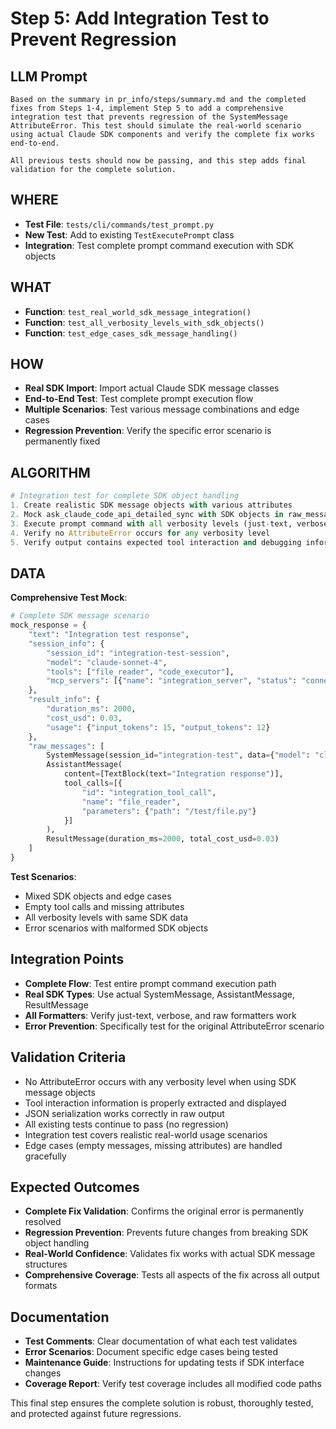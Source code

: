 # Step 5: Add Integration Test to Prevent Regression

## LLM Prompt
```
Based on the summary in pr_info/steps/summary.md and the completed fixes from Steps 1-4, implement Step 5 to add a comprehensive integration test that prevents regression of the SystemMessage AttributeError. This test should simulate the real-world scenario using actual Claude SDK components and verify the complete fix works end-to-end.

All previous tests should now be passing, and this step adds final validation for the complete solution.
```

## WHERE
- **Test File**: `tests/cli/commands/test_prompt.py`
- **New Test**: Add to existing `TestExecutePrompt` class
- **Integration**: Test complete prompt command execution with SDK objects

## WHAT
- **Function**: `test_real_world_sdk_message_integration()`
- **Function**: `test_all_verbosity_levels_with_sdk_objects()`
- **Function**: `test_edge_cases_sdk_message_handling()`

## HOW
- **Real SDK Import**: Import actual Claude SDK message classes
- **End-to-End Test**: Test complete prompt execution flow
- **Multiple Scenarios**: Test various message combinations and edge cases
- **Regression Prevention**: Verify the specific error scenario is permanently fixed

## ALGORITHM
```python
# Integration test for complete SDK object handling
1. Create realistic SDK message objects with various attributes
2. Mock ask_claude_code_api_detailed_sync with SDK objects in raw_messages
3. Execute prompt command with all verbosity levels (just-text, verbose, raw)
4. Verify no AttributeError occurs for any verbosity level
5. Verify output contains expected tool interaction and debugging information
```

## DATA
**Comprehensive Test Mock**:
```python
# Complete SDK message scenario
mock_response = {
    "text": "Integration test response",
    "session_info": {
        "session_id": "integration-test-session",
        "model": "claude-sonnet-4",
        "tools": ["file_reader", "code_executor"],
        "mcp_servers": [{"name": "integration_server", "status": "connected"}]
    },
    "result_info": {
        "duration_ms": 2000,
        "cost_usd": 0.03,
        "usage": {"input_tokens": 15, "output_tokens": 12}
    },
    "raw_messages": [
        SystemMessage(session_id="integration-test", data={"model": "claude-sonnet-4"}),
        AssistantMessage(
            content=[TextBlock(text="Integration response")],
            tool_calls=[{
                "id": "integration_tool_call",
                "name": "file_reader", 
                "parameters": {"path": "/test/file.py"}
            }]
        ),
        ResultMessage(duration_ms=2000, total_cost_usd=0.03)
    ]
}
```

**Test Scenarios**:
- Mixed SDK objects and edge cases
- Empty tool calls and missing attributes
- All verbosity levels with same SDK data
- Error scenarios with malformed SDK objects

## Integration Points
- **Complete Flow**: Test entire prompt command execution path
- **Real SDK Types**: Use actual SystemMessage, AssistantMessage, ResultMessage
- **All Formatters**: Verify just-text, verbose, and raw formatters work
- **Error Prevention**: Specifically test for the original AttributeError scenario

## Validation Criteria
- No AttributeError occurs with any verbosity level when using SDK message objects
- Tool interaction information is properly extracted and displayed
- JSON serialization works correctly in raw output
- All existing tests continue to pass (no regression)
- Integration test covers realistic real-world usage scenarios
- Edge cases (empty messages, missing attributes) are handled gracefully

## Expected Outcomes
- **Complete Fix Validation**: Confirms the original error is permanently resolved
- **Regression Prevention**: Prevents future changes from breaking SDK object handling  
- **Real-World Confidence**: Validates fix works with actual SDK message structures
- **Comprehensive Coverage**: Tests all aspects of the fix across all output formats

## Documentation
- **Test Comments**: Clear documentation of what each test validates
- **Error Scenarios**: Document specific edge cases being tested
- **Maintenance Guide**: Instructions for updating tests if SDK interface changes
- **Coverage Report**: Verify test coverage includes all modified code paths

This final step ensures the complete solution is robust, thoroughly tested, and protected against future regressions.
